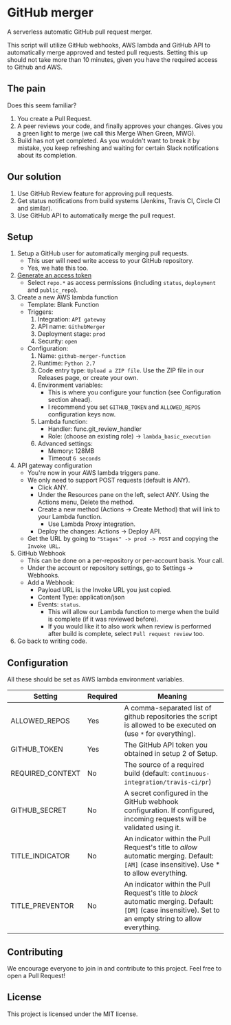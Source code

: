 # GitHub merger
A serverless automatic GitHub pull request merger.

This script will utilize GitHub webhooks, AWS lambda and GitHub API to automatically merge approved and tested pull requests.
Setting this up should not take more than 10 minutes, given you have the required access to Github and AWS.

## The pain
Does this seem familiar?
1. You create a Pull Request.
2. A peer reviews your code, and finally approves your changes. Gives you a green light to merge (we call this Merge When Green, MWG).
3. Build has not yet completed. As you wouldn't want to break it by mistake, you keep refreshing and waiting for certain Slack notifications about its completion.


## Our solution
1. Use GitHub Review feature for approving pull requests.
2. Get status notifications from build systems (Jenkins, Travis CI, Circle CI and similar).
3. Use GitHub API to automatically merge the pull request.


## Setup
1. Setup a GitHub user for automatically merging pull requests.
    * This user will need write access to your GitHub repository.
    * Yes, we hate this too.
2. [Generate an access token](https://github.com/settings/tokens)
    * Select `repo.*` as access permissions (including `status`, `deployment` and `public_repo`).
3. Create a new AWS lambda function
    * Template: Blank Function
    * Triggers:
        1. Integration: `API gateway`
        2. API name: `GithubMerger`
        3. Deployment stage: `prod`
        4. Security: `open`
    * Configuration:
        1. Name: `github-merger-function`
        2. Runtime: `Python 2.7`
        3. Code entry type: `Upload a ZIP file`. Use the ZIP file in our Releases page, or create your own.
        4. Environment variables:
            * This is where you configure your function (see Configuration section ahead).
            * I recommend you set `GITHUB_TOKEN` and `ALLOWED_REPOS` configuration keys now.
        5. Lambda function:
            * Handler: func.git_review_handler
            * Role: (choose an existing role) -> `lambda_basic_execution`
        6. Advanced settings:
            * Memory: 128MB
            * Timeout `6 seconds`
4. API gateway configuration
    * You're now in your AWS lambda triggers pane.
    * We only need to support POST requests (default is ANY).
        * Click ANY.
        * Under the Resources pane on the left, select ANY. Using the Actions menu, Delete the method.
        * Create a new method (Actions -> Create Method) that will link to your Lambda function.
            * Use Lambda Proxy integration.
        * Deploy the changes: Actions -> Deploy API.
    * Get the URL by going to `"Stages" -> prod -> POST` and copying the `Invoke URL`.
5. GitHub Webhook
    * This can be done on a per-repository or per-account basis. Your call.
    * Under the account or repository settings, go to Settings -> Webhooks.
    * Add a Webhook:
        * Payload URL is the Invoke URL you just copied.
        * Content Type: application/json
        * Events: `status`.
            * This will allow our Lambda function to merge when the build is complete (if it was reviewed before).
            * If you would like it to also work when review is performed after build is complete, select `Pull request review` too.
6. Go back to writing code.


## Configuration
All these should be set as AWS lambda environment variables.

Setting | Required | Meaning
------- | -------- | -------
ALLOWED_REPOS | Yes | A comma-separated list of github repositories the script is allowed to be executed on (use `*` for everything).
GITHUB_TOKEN | Yes | The GitHub API token you obtained in setup 2 of Setup.
REQUIRED_CONTEXT | No | The source of a required build (default: `continuous-integration/travis-ci/pr`)
GITHUB_SECRET | No | A secret configured in the GitHub webhook configuration. If configured, incoming requests will be validated using it.
TITLE_INDICATOR | No | An indicator within the Pull Request's title to *allow* automatic merging. Default: `[AM]` (case insensitive). Use * to allow everything.
TITLE_PREVENTOR | No | An indicator within the Pull Request's title to *block* automatic merging. Default: `[DM]` (case insensitive). Set to an empty string to allow everything.

## Contributing
We encourage everyone to join in and contribute to this project.
Feel free to open a Pull Request!

## License
This project is licensed under the MIT license.
